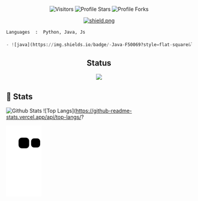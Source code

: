<p align="center"><img src="https://gpvc.arturio.dev/Postevand" alt="Visitors"></a>
<img src="https://img.shields.io/badge/dynamic/json?&label=Total%20Stars&color=bb2527&style=flat&style=for-the-badge&query=%24.stars&url=https://api.github-star-counter.workers.dev/user/Postevand" alt="Profile Stars"></a>
<img src="https://img.shields.io/badge/dynamic/json?&label=Total%20Forks&color=bb2527&style=flat&style=for-the-badge&query=%24.forks&url=https://api.github-star-counter.workers.dev/user/Postevand" alt="Profile Forks"></a>
<p align="center"><a href="https://discord.gg/hunger-squad" target="_blank"><img src="https://discordapp.com/api/guilds/1084775398346330122/widget.png?style=shield" alt="shield.png"></a></p></p>

```python
Languages  :  Python, Java, Js 

- ![java](https://img.shields.io/badge/-Java-F50069?style=flat-square&logo=java)
```


<h2 align="center">Status</h2>

<div align="center">
  <img src="https://lanyard-profile-readme.vercel.app/api/361912266003709952?theme=dark&amp;bg=434c5e&amp;animated=true&amp;hideDiscrim=false&amp;borderRadius=30px&amp;idleMessage=Probably%20having%20a%20life..."> 
</div>

## 🚀 Stats

![Github Stats](https://github-readme-stats.vercel.app/api?username=Rikonardo&count_private=true&show_icons=true&include_all_commits=true&theme=tokyonight)
![Top Langs](https://github-readme-stats.vercel.app/api/top-langs/?

<a href="https://discord.gg/hunger-squad" target="_blank"><img src="https://github.com/Postevand/postevand/blob/output/github-contribution-grid-snake.svg" alt="snake"></a>
